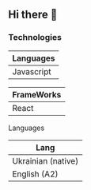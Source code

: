 ## Hi there 👋

### Technologies

| Languages |
| --- |
| Javascript |

| FrameWorks |
| --- |
| React |

Languages

| Lang |
| --- |
| Ukrainian (native) |
| English (A2) |
